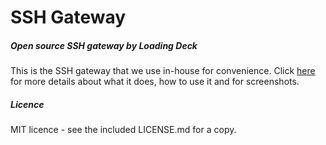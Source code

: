 # SSH Gateway

##### Open source SSH gateway by Loading Deck

This is the SSH gateway that we use in-house for convenience. Click [here](https://www.loadingdeck.com/blog/open-source-ssh-gateway/ "Open source SSH gateway") for more details about what it does, how to use it and for screenshots.

##### Licence
MIT licence - see the included LICENSE.md for a copy.

